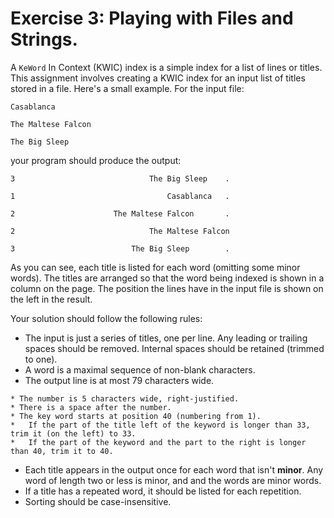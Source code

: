 # Exercise 3: Playing with Files and Strings.

A `KeWord` In Context (KWIC) index is a simple index for a list of lines or titles. This assignment involves creating a KWIC index for an input list of titles stored in a file. Here's a small example. For the input file:

    Casablanca

    The Maltese Falcon

    The Big Sleep

your program should produce the output:

    3                              The Big Sleep    .

    1                                  Casablanca   .

    2                      The Maltese Falcon       .

    2                              The Maltese Falcon

    3                          The Big Sleep        .

As you can see, each title is listed for each word (omitting some minor words). The titles are arranged so that the word being indexed is shown in a column on the page. The position the lines have in the input file is shown on the left in the result.

Your solution should follow the following rules:

*    The input is just a series of titles, one per line. Any leading or trailing spaces should be removed. Internal spaces should be retained (trimmed to one).
*    A word is a maximal sequence of non-blank characters.
*    The output line is at most 79 characters wide.
 
    * The number is 5 characters wide, right-justified.
    * There is a space after the number.
    * The key word starts at position 40 (numbering from 1).
    *   If the part of the title left of the keyword is longer than 33, trim it (on the left) to 33.
    *   If the part of the keyword and the part to the right is longer than 40, trim it to 40.
    
*    Each title appears in the output once for each word that isn't **minor**. Any word of length two or less is minor, and and the words are minor words.
*    If a title has a repeated word, it should be listed for each repetition.
*    Sorting should be case-insensitive.
